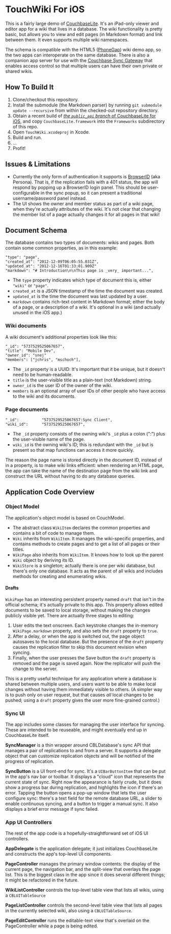 # TouchWiki For iOS

This is a fairly large demo of [CouchbaseLite][TOUCHDB]. It's an iPad-only viewer and editor app for a wiki that lives in a database. The wiki functionality is pretty basic, but allows you to view and edit pages (in Markdown format) and link between them. It even supports multiple wiki namespaces.

The schema is compatible with the HTML5 ([PhoneGap][TOUCHGAP]) wiki demo app, so the two apps can interoperate on the same database. There is also a companion app server for use with the [Couchbase Sync Gateway][GATEWAY] that enables access control so that multiple users can have their own private or shared wikis.

## How To Build It

1. Clone/checkout this repository.
2. Install the submodule (the Markdown parser) by running `git submodule update --recursive` from within the checked-out repository directory.
3. Obtain a recent build of [_the `public_api` branch_ of CouchbaseLite for iOS][PUBLICAPI], and copy `CouchbaseLite.framework` into the `Frameworks` subdirectory of this repo.
4. Open `TouchWiki.xcodeproj` in Xcode.
5. Build and run.
6. ...
7. Profit!

## Issues & Limitations

* Currently the only form of authentication it supports is [BrowserID][BROWSERID] (aka Persona). That is, if the replication fails with a 401 status, the app will respond by popping up a BrowserID login panel. This should be user-configurable in the sync popup, so it can present a traditional username/password panel instead.
* The UI shows the owner and member status as part of a wiki page, when they're actually attributes of the wiki. It's not clear that changing the member list of a page actually changes it for all pages in that wiki!

## Document Schema

The database contains two types of documents: wikis and pages. Both contain some common properties, as in this example:

    "type": "page",
    "created_at": "2012-12-09T06:05:55.031Z",
    "updated_at": "2012-12-16T01:33:01.909Z"
    "markdown": "# Introduction\n\nThis page is _very_ important...",

* The `type` property indicates which type of document this is, either `"wiki"` or `"page"`.
* `created_at` is a JSON timestamp of the time the document was created.
* `updated_at` is the time the document was last updated by a user.
* `markdown` contains rich-text content in Markdown format; either the body of a page, or a description of a wiki. It's optional in a wiki (and actually unused in the iOS app.)

### Wiki documents

A wiki document's additional properties look like this:

    "_id": "5737529525067657",
    "title": "Mobile Dev",
    "owner_id": "snej"
    "members": ["jchris", "mschoch"],

* The `_id` property is a UUID: It's important that it be unique, but it doesn't need to be human-readable.
* `title` is the user-visible title as a plain-text (not Markdown) string.
* `owner_id` is the user ID of the owner of the wiki.
* `members` is an optional array of user IDs of other people who have access to the wiki and its documents.

### Page documents

    "_id":          "5737529525067657:Sync Client",
    "wiki_id":      "5737529525067657",

* The `_id` property consists of the owning wiki's `_id` plus a colon (":") plus the user-visible name of the page.
* `wiki_id` is the owning wiki's ID; this is redundant with the `_id` but is present so that map functions can access it more quickly.

The reason the page name is stored directly in the document ID, instead of in a property, is to make wiki links efficient: when rendering an HTML page, the app can take the name of the destination page from the wiki link and construct the URL without having to do any database queries.

## Application Code Overview

### Object Model

The application's object model is based on CouchModel. 

* The abstract class `WikiItem` declares the common properties and contains a bit of code to manage them.
* `Wiki` inherits from `WikiItem`. It manages the wiki-specific properties, and contains methods to create pages and to get a list of all pages or their titles.
* `WikiPage` also inherits from `WikiItem`. It knows how to look up the parent `Wiki` object by deriving its ID.
* `WikiStore` is a singleton; actually there is one per wiki database, but there's only one database. It acts as the parent of all wikis and includes methods for creating and enumerating wikis.

#### Drafts

`WikiPage` has an interesting persistent property named `draft` that isn't in the official schema; it's actually private to this app. This property allows edited documents to be saved to local storage, without making the changes publicly visible yet. There are actually three stages to editing:

1. User edits the text onscreen. Each keystroke changes the in-memory `WikiPage.markdown` property, and also sets the `draft` property to `true`.
2. After a delay, or when the app is switched out, the page object autosaves to the local database. But the presence of the `draft` property causes the replication filter to skip this document revision when syncing.
3. Finally, when the user presses the Save button the `draft` property is removed and the page is saved again. Now the replicator will push the change to the server.

This is a pretty useful technique for any application where a database is shared between multiple users, and users want to be able to make local changes without having them immediately visible to others. (A simpler way is to push only on user request, but that causes _all_ local changes to be pushed; using a `draft` property gives the user more fine-grained control.)

### Sync UI

The app includes some classes for managing the user interface for syncing. These are intended to be reuseable, and might eventually end up in CouchbaseLite itself.

**SyncManager** is a thin wrapper around CBLDatabase's sync API that manages a pair of replications to and from a server. It supports a delegate object that can customize replication objects and will be notified of the progress of replication.

**SyncButton** is a UI front-end for sync. It's a `UIBarButtonItem` that can be put in the app's nav bar or toolbar. It displays a "cloud" icon that represents the current state of sync. Right now the appearance is fairly crude, but it does show a progress bar during replication, and highlights the icon if there's an error. Tapping the button opens a pop-up window that lets the user configure sync: there's a text field for the remote database URL, a slider to enable continuous syncing, and a button to trigger a manual sync. It also displays a brief error message if sync failed.

### App UI Controllers

The rest of the app code is a hopefully-straightforward set of iOS UI controllers.

**AppDelegate** is the application delegate; it just initializes CouchbaseLite and constructs the app's top-level UI components.

**PageController** manages the primary window contents: the display of the current page, the navigation bar, and the split-view that overlays the page list. This is the biggest class in the app since it does several different things; it might be refactored in the future.

**WikiListController** controls the top-level table view that lists all wikis, using a `CBLUITableSource`

**PageListController** controls the second-level table view that lists all pages in the currently selected wiki, also using a `CBLUITableSource`.

**PageEditController** runs the editable-text view that's overlaid on the PageController while a page is being edited.

[TOUCHDB]: http://touchdb.org
[TOUCHGAP]: https://github.com/jchris/TouchGap
[GATEWAY]: https://github.com/couchbaselabs/sync_gateway
[PUBLICAPI]: https://github.com/couchbaselabs/CouchbaseLite-iOS/tree/public-api
[BROWSERID]: https://developer.mozilla.org/en-US/docs/persona
